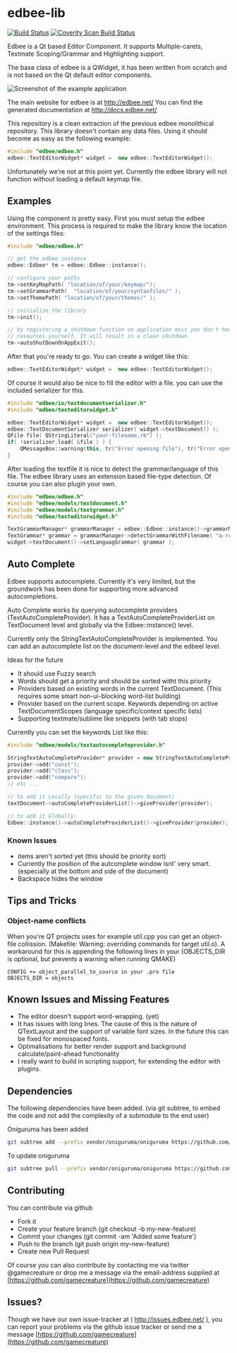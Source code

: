 edbee-lib
=========
[![Build Status](https://travis-ci.org/edbee/edbee-lib.svg?branch=master)](https://travis-ci.org/edbee/edbee-lib)
[![Coverity Scan Build Status](https://scan.coverity.com/projects/13025/badge.svg)](https://scan.coverity.com/projects/edbee-edbee-lib)

Edbee is a Qt based Editor Component.
It supports Multiple-carets, Textmate Scoping/Grammar and Highlighting support.

The base class of edbee is a QWidget, it has been written from scratch and is not based on the Qt default editor components.

![Screenshot of the example application](http://edbee.net/images/screenshot1.png)

The main website for edbee is at http://edbee.net/
You can find the generated documentation at http://docs.edbee.net/

This repository is a clean extraction of the previous edbee monolithical repository.
This library doesn't contain any data files. Using it should become as easy as the following example:

```C++
#include "edbee/edbee.h"
edbee::TextEditorWidget* widget =  new edbee::TextEditorWidget();
```

Unfortunately we're not at this point yet. Currently the edbee library will not function without loading a default keymap file.


Examples
--------

Using the component is pretty easy. First you must setup the edbee environment.
This process is required to make the library know the location of the settings
files:

```C++
#include "edbee/edbee.h"

// get the edbee instance
edbee::Edbee* tm = edbee::Edbee::instance();

// configure your paths
tm->setKeyMapPath( "location/of/your/keymap/");
tm->setGrammarPath(  "location/of/your/syntaxfiles/" );
tm->setThemePath( "location/of/your/themes/" );

// initialize the library
tm->init();

// by registering a shutdown function on application exit you don't have to destroy the edbee
// resources yourself. It will result in a clean shutdown
tm->autoShutDownOnAppExit();
```



After that you're ready to go.
You can create a widget like this:

```C++
edbee::TextEditorWidget* widget =  new edbee::TextEditorWidget();
```

Of course it would also be nice to fill the editor with a file. you can use the included serializer for this.

```C++
#include "edbee/io/textdocumentserializer.h"
#include "edbee/texteditorwidget.h"

edbee::TextEditorWidget* widget =  new edbee::TextEditorWidget();
edbee::TextDocumentSerializer serializer( widget->textDocument() );
QFile file( QStringLiteral("your-filename.rb") );
if( !serializer.load( &file ) ) {
    QMessageBox::warning(this, tr("Error opening file"), tr("Error opening file!\n%1").arg(serializer.errorString()) );
}

```

After loading the textfile it is nice to detect the grammar/language of this file.
The edbee library uses an extension based file-type detection. Of course you can also plugin your own.

```C++
#include "edbee/edbee.h"
#include "edbee/models/textdocument.h"
#include "edbee/models/textgrammar.h"
#include "edbee/texteditorwidget.h"

TextGrammarManager* grammarManager = edbee::Edbee::instance()->grammarManager();
TextGrammar* grammar = grammarManager->detectGrammarWithFilename( "a-ruby-file.rb" );
widget->textDocument()->setLanguagGrammar( grammar );
```

Auto Complete
-------------

Edbee supports autocomplete. Currently it's very limited, but the groundwork has been done for supporting more advanced autocompletions.

Auto Complete works by querying autocomplete providers (TextAutoCompleteProvider).  It has a TextAutoCompleteProviderList on TextDocument level and globally via the Edbee::instance() level.

Currently only the StringTextAutoCompleteProvider is implemented. You can add an autocomplete list on the document-level and the edbeel level.

Ideas for the future
- It should use Fuzzy search
- Words should get a priority and should be sorted witht this priority
- Providers based on existing words in the current TextDocument. (This requires some smart non-ui-blocking word-list building)
- Provider based on the current scope. Keywords depending on active TextDocumentScopes (language specific/context specific lists)
- Supporting textmate/sublime like snippets (with tab stops)

Currently you can set the keywords List like this:

```c++
#include "edbee/models/textautocompleteprovider.h"

StringTextAutoCompleteProvider* provider = new StringTextAutoCompleteProvider();
provider->add("const");
provider->add("class");
provider->add("compare");
// etc ...

// to add it Locally (specific to the given document)
textDocument->autoCompleteProviderList()->giveProvider(provider);

// to add it Globally:
Edbee::instance()->autoCompleteProviderList()->giveProvider(provider);
```




### Known Issues

- items aren't sorted yet (this should be priority sort)
- Currently the position of the autcomplete window isnt' very smart. (especially at the bottom and side of the document)
- Backspace hides the window





Tips and Tricks
----------------

### Object-name conflicts

When you're QT projects uses for example util.cpp you can get an object-file collission. (Makefile: Warning: overriding commands for target util.o). A workaround for this is appending the following lines in your
(OBJECTS_DIR is optional, but prevents a warning when running QMAKE)

```
CONFIG += object_parallel_to_source in your .pro file
OBJECTS_DIR = objects
```


Known Issues and Missing Features
---------------------------------

* The editor doesn't support word-wrapping. (yet)
* It has issues with long lines. The cause of this is the nature of QTextLayout and the support of variable font sizes. In the future this can be fixed for monospaced fonts.
* Optimalisations for better render support and background calculate/paint-ahead functionality
* I really want to build in scripting support, for extending the editor with plugins.

Dependencies
------------

The following dependencies have been added.
(via git subtree, to embed the code and not add the complexity of a submodule to the end user)

Oniguruma has been added

```sh
git subtree add --prefix vendor/oniguruma/oniguruma https://github.com/kkos/oniguruma master --squash
```

To update oniguruma

```sh
git subtree pull --prefix vendor/oniguruma/oniguruma https://github.com/kkos/oniguruma master --squash
```

Contributing
------------

You can contribute via github
- Fork it
- Create your feature branch (git checkout -b my-new-feature)
- Commit your changes (git commit -am 'Added some feature')
- Push to the branch (git push origin my-new-feature)
- Create new Pull Request

Of course you can also contribute by contacting me via twitter @gamecreature or drop me a message
via the email-address supplied at [https://github.com/gamecreature](https://github.com/gamecreature)

Issues?
-------

Though we have our own issue-tracker at ( http://issues.edbee.net/ ), you can report your problems
via the github issue tracker or send me a message [https://github.com/gamecreature](https://github.com/gamecreature)




